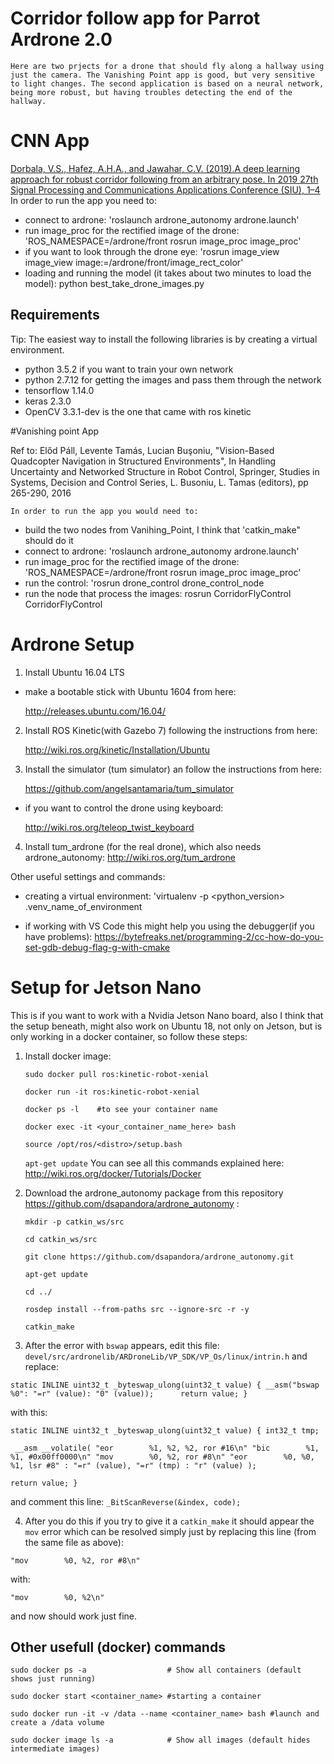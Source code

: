 # Corridor follow app for Parrot Ardrone 2.0

	Here are two prjects for a drone that should fly along a hallway using just the camera. The Vanishing Point app is good, but very sensitive to light changes. The second application is based on a neural network, being more robust, but having troubles detecting the end of the hallway. 

# CNN App
[Dorbala,  V.S.,  Hafez,  A.H.A.,  and  Jawahar,  C.V.  (2019).A deep  learning  approach  for  robust  corridor  following  from an  arbitrary  pose. In 2019 27th Signal Processing and Communications Applications Conference (SIU), 1–4](https://ieeexplore.ieee.org/stamp/stamp.jsp?arnumber=8806271)
	In order to run the app you need to:
- connect to ardrone: 'roslaunch ardrone_autonomy ardrone.launch'
- run image_proc for the rectified image of the drone: 'ROS_NAMESPACE=/ardrone/front rosrun image_proc image_proc'
- if you want to look through the drone eye: 'rosrun image_view image_view image:=/ardrone/front/image_rect_color'
- loading and running the model (it takes about two minutes to load the model): python best_take_drone_images.py

## Requirements
Tip: The easiest way to install the following libraries is by creating a virtual environment.

- python 3.5.2 if you want to train your own network
- python 2.7.12 for getting the images and pass them through the network
- tensorflow 1.14.0
- keras 2.3.0
- OpenCV 3.3.1-dev is the one that came with ros kinetic

#Vanishing point App

Ref to: Előd Páll, Levente Tamás, Lucian Buşoniu, "Vision-Based Quadcopter Navigation in Structured Environments", In Handling Uncertainty and Networked Structure in Robot Control, Springer, Studies in Systems, Decision and Control Series, L. Busoniu, L. Tamas (editors), pp 265-290, 2016

	In order to run the app you would need to:
- build the two nodes from Vanihing_Point, I think that 'catkin_make" should do it
- connect to ardrone: 'roslaunch ardrone_autonomy ardrone.launch'
- run image_proc for the rectified image of the drone: 'ROS_NAMESPACE=/ardrone/front rosrun image_proc image_proc'
- run the control: 'rosrun drone_control drone_control_node
- run the node that process the images:  rosrun CorridorFlyControl CorridorFlyControl

# Ardrone Setup

1. Install Ubuntu 16.04 LTS

- make a bootable stick with Ubuntu 1604 from here:

	http://releases.ubuntu.com/16.04/

2. Install ROS Kinetic(with Gazebo 7) following the instructions from here:

	http://wiki.ros.org/kinetic/Installation/Ubuntu

3. Install the simulator (tum simulator) an follow the instructions from here:

	https://github.com/angelsantamaria/tum_simulator

- if you want to control the drone using keyboard:

	http://wiki.ros.org/teleop_twist_keyboard
4. Install tum_ardrone (for the real drone), which also needs ardrone_autonomy:
	http://wiki.ros.org/tum_ardrone

Other useful settings and commands:
- creating a virtual environment: 'virtualenv -p <python_version> .venv_name_of_environment

- if working with VS Code this might help you using the debugger(if you have problems):
	https://bytefreaks.net/programming-2/cc-how-do-you-set-gdb-debug-flag-g-with-cmake

# Setup for Jetson Nano

This is if you want to work with a Nvidia Jetson Nano board, also I think that the setup beneath, might also work on Ubuntu 18, not only on Jetson, but is only working in a docker container, so follow these steps:

1. Install docker image: 

	`sudo docker pull ros:kinetic-robot-xenial` 
	
	`docker run -it ros:kinetic-robot-xenial`
	
	`docker ps -l    #to see your container name`
	
	`docker exec -it <your_container_name_here> bash`
	
	`source /opt/ros/<distro>/setup.bash`
	
	`apt-get update`
	You can see all this commands explained here: http://wiki.ros.org/docker/Tutorials/Docker

2. Download the ardrone_autonomy package from this repository https://github.com/dsapandora/ardrone_autonomy :

	`mkdir -p catkin_ws/src`
	
	`cd catkin_ws/src`
	
	`git clone https://github.com/dsapandora/ardrone_autonomy.git`
	
	`apt-get update`
	
	`cd ../`
	
	`rosdep install --from-paths src --ignore-src -r -y`
	
	`catkin_make`
	
3. After the error with `bswap` appears, edit this file: ` devel/src/ardronelib/ARDroneLib/VP_SDK/VP_Os/linux/intrin.h` and replace:

`static INLINE uint32_t _byteswap_ulong(uint32_t value)
{
   __asm("bswap %0":
     "=r" (value):
     "0" (value));     
  return value;
}`


with this:

`static INLINE uint32_t _byteswap_ulong(uint32_t value)
{
  int32_t tmp;`

 ` __asm __volatile(
    "eor        %1, %2, %2, ror #16\n"
    "bic        %1, %1, #0x00ff0000\n"
    "mov        %0, %2, ror #8\n"
    "eor        %0, %0, %1, lsr #8"
    : "=r" (value), "=r" (tmp)
    : "r" (value)
  );`

  `return value;
}`

and comment this line: `_BitScanReverse(&index, code);`

 4. After you do this if you try to give it a `catkin_make` it should appear the `mov` error which can be resolved simply just by replacing this line (from the same file as above):

`"mov        %0, %2, ror #8\n"`

with:

`"mov        %0, %2\n"`

and now should work just fine. 


## Other usefull (docker) commands

`sudo docker ps -a  	            # Show all containers (default shows just running)`

`sudo docker start <container_name> #starting a container`
 
`sudo docker run -it -v /data --name <container_name> bash #launch and create a /data volume`
 
 `sudo docker image ls -a            # Show all images (default hides intermediate images)`
